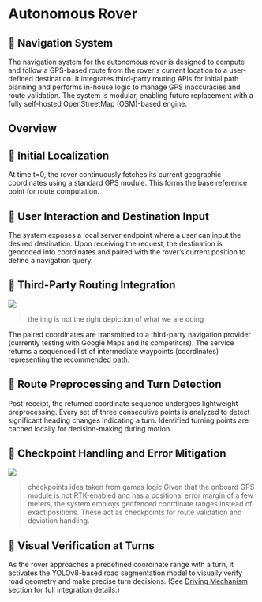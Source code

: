 

# Autonomous Rover

🧭 Navigation System
-------------

The navigation system for the autonomous rover is designed to compute and follow a GPS-based route from the rover's current location to a user-defined destination. It integrates third-party routing APIs for initial path planning and performs in-house logic to manage GPS inaccuracies and route validation. The system is modular, enabling future replacement with a fully self-hosted OpenStreetMap (OSM)-based engine.
## Overview

🔹 Initial Localization
-------------

At time t=0, the rover continuously fetches its current geographic coordinates using a standard GPS module. This forms the base reference point for route computation.

🔹 User Interaction and Destination Input
-------------
The system exposes a local server endpoint where a user can input the desired destination. Upon receiving the request, the destination is geocoded into coordinates and paired with the rover’s current position to define a navigation query.

🔹 Third-Party Routing Integration
-------------
![](https://i.sstatic.net/uYedd.png)
>the img is not the right depiction of what we are doing

The paired coordinates are transmitted to a third-party navigation provider (currently testing with Google Maps and its competitors). The service returns a sequenced list of intermediate waypoints (coordinates) representing the recommended path.

🔹 Route Preprocessing and Turn Detection
-------------
Post-receipt, the returned coordinate sequence undergoes lightweight preprocessing. Every set of three consecutive points is analyzed to detect significant heading changes indicating a turn. Identified turning points are cached locally for decision-making during motion.

🔹 Checkpoint Handling and Error Mitigation
-------------
![](https://img.gta5-mods.com/q95/images/race-timer/4b1776-lapTimer3.jpg)
>checkpoints idea taken from games logic
Given that the onboard GPS module is not RTK-enabled and has a positional error margin of a few meters, the system employs geofenced coordinate ranges instead of exact positions. These act as checkpoints for route validation and deviation handling.

🔹 Visual Verification at Turns
-------------
As the rover approaches a predefined coordinate range with a turn, it activates the YOLOv8-based road segmentation model to visually verify road geometry and make precise turn decisions. (See [Driving Mechanism](https://github.com/sagar-anmol/rover/blob/main/DrivingMechanism/iindex.md "Heading link") section for full integration details.)
